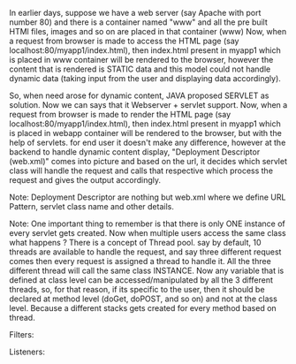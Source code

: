 In earlier days, suppose we have a web server (say Apache with port number 80) and there is a container named "www"  and all the pre built HTMl files, images and so on are placed in that container (www)
Now, when a request from browser is made to access the HTML page (say localhost:80/myapp1/index.html), then index.html present in myapp1 which is placed in www container will be rendered to the browser, however the content that is rendered is STATIC data and this model could not handle dynamic data (taking input from the user and displaying data accordingly).

So, when need arose for dynamic content, JAVA proposed SERVLET as solution. Now we can says that it Webserver + servlet support.
Now, when a request from browser is made to render the HTML page (say localhost:80/myapp1/index.html), then index.html present in myapp1 which is placed in webapp container will be rendered to the browser, but with the help of servlets. for end user it doesn't make any difference, however at the backend to handle dynamic content display, "Deployment Descriptor (web.xml)" comes into picture and based on the url, it decides which servlet class will handle the request and calls that respective which process the request and gives the output accordingly.

Note: Deployment Descriptor are nothing but web.xml where we define URL Pattern, servlet class name and other details.

Note: One important thing to remember is that there is only ONE instance of every servlet gets created.
Now when multiple users access the same class what happens ? 
There is a concept of Thread pool. say by default, 10 threads are available to handle the request, and say three different request comes then every request is assigned a thread to handle it.
All the three different thread will call the same class INSTANCE. Now any variable that is defined at class level can be accessed/manipulated by all the 3 different threads, so, for that reason, if its specific to the user, then it should be declared at method level (doGet, doPOST, and so on) and not at the class level. 
Because a different stacks gets created for every method based on thread.

Filters:







Listeners:



